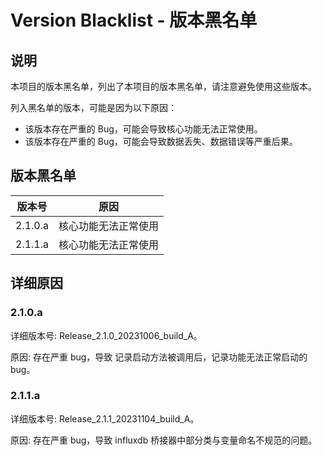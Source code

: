 # Version Blacklist - 版本黑名单

## 说明

本项目的版本黑名单，列出了本项目的版本黑名单，请注意避免使用这些版本。

列入黑名单的版本，可能是因为以下原因：

- 该版本存在严重的 Bug，可能会导致核心功能无法正常使用。
- 该版本存在严重的 Bug，可能会导致数据丢失、数据错误等严重后果。

## 版本黑名单

| 版本号     | 原因         |
|---------|------------|
| 2.1.0.a | 核心功能无法正常使用 |
| 2.1.1.a | 核心功能无法正常使用 |

## 详细原因

### 2.1.0.a

详细版本号: Release_2.1.0_20231006_build_A。

原因: 存在严重 bug，导致 记录启动方法被调用后，记录功能无法正常启动的 bug。

### 2.1.1.a

详细版本号: Release_2.1.1_20231104_build_A。

原因: 存在严重 bug，导致 influxdb 桥接器中部分类与变量命名不规范的问题。
